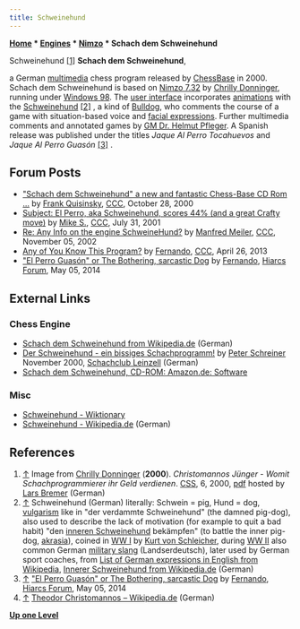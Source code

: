 ```yaml
---
title: Schweinehund
---
```

**[Home](Home "Home") \* [Engines](Engines "Engines") \* [Nimzo](Nimzo "Nimzo") \* Schach dem Schweinehund**



 [](File:Schweinehund.jpg) Schweinehund <a id="cite-note-1" href="#cite-ref-1">[1]</a> 
**Schach dem Schweinehund**,  

a German [multimedia](https://en.wikipedia.org/wiki/Multimedia) chess program released by [ChessBase](ChessBase "ChessBase") in 2000. Schach dem Schweinehund is based on [Nimzo 7.32](Nimzo "Nimzo") by [Chrilly Donninger](Chrilly_Donninger "Chrilly Donninger"), running under [Windows 98](Windows "Windows"). The [user interface](User_Interface "User Interface") incorporates [animations](https://en.wikipedia.org/wiki/Animation) with the [Schweinehund](http://de.wikipedia.org/wiki/Schweinehund) <a id="cite-note-2" href="#cite-ref-2">[2]</a> , a kind of [Bulldog](https://en.wikipedia.org/wiki/Bulldog), who comments the course of a game with situation-based voice and [facial expressions](https://en.wikipedia.org/wiki/Facial_expressions). Further multimedia comments and annotated games by [GM Dr. Helmut Pfleger](https://en.wikipedia.org/wiki/Helmut_Pfleger). A Spanish release was published under the titles *Jaque Al Perro Tocahuevos* and *Jaque Al Perro Guasón* <a id="cite-note-3" href="#cite-ref-3">[3]</a> . 



## Forum Posts


* ["Schach dem Schweinehund" a new and fantastic Chess-Base CD Rom ...](https://www.stmintz.com/ccc/index.php?id=135262) by [Frank Quisinsky](Frank_Quisinsky "Frank Quisinsky"), [CCC](CCC "CCC"), October 28, 2000
* [Subject: El Perro, aka Schweinehund, scores 44% (and a great Crafty move)](https://www.stmintz.com/ccc/index.php?id=181782) by [Mike S.](index.php?title=Michael_Scheidl&action=edit&redlink=1 "Michael Scheidl (page does not exist)"), [CCC](CCC "CCC"), July 31, 2001
* [Re: Any Info on the engine SchweineHund?](https://www.stmintz.com/ccc/index.php?id=263372) by [Manfred Meiler](index.php?title=Manfred_Meiler&action=edit&redlink=1 "Manfred Meiler (page does not exist)"), [CCC](CCC "CCC"), November 05, 2002
* [Any of You Know This Program?](http://www.talkchess.com/forum/viewtopic.php?t=47861) by [Fernando](Fernando_Villegas "Fernando Villegas"), [CCC](CCC "CCC"), April 26, 2013
* ["El Perro Guasón" or The Bothering, sarcastic Dog](http://hiarcs.net/forums/viewtopic.php?t=6701) by [Fernando](Fernando_Villegas "Fernando Villegas"), [Hiarcs Forum](Computer_Chess_Forums "Computer Chess Forums"), May 05, 2014


## External Links


### Chess Engine


* [Schach dem Schweinehund from Wikipedia.de](https://de.wikipedia.org/wiki/Schach_dem_Schweinehund) (German)
* [Der Schweinehund - ein bissiges Schachprogramm!](http://scleinzell.schachvereine.de/p_spielprogramme/schweinehund.shtml) by [Peter Schreiner](Peter_Schreiner "Peter Schreiner") November 2000, [Schachclub Leinzell](http://scleinzell.schachvereine.de/home/news.shtml) (German)
* [Schach dem Schweinehund, CD-ROM: Amazon.de: Software](http://www.amazon.de/Chessbase-Schach-dem-Schweinehund-CD-ROM/dp/3935602332)


### Misc


* [Schweinehund - Wiktionary](https://en.wiktionary.org/wiki/Schweinehund)
* [Schweinehund - Wikipedia.de](https://de.wikipedia.org/wiki/Schweinehund) (German)


## References


1. <a id="cite-ref-1" href="#cite-note-1">↑</a> Image from [Chrilly Donninger](Chrilly_Donninger "Chrilly Donninger") (**2000**). *Christomannos Jünger - Womit Schachprogrammierer ihr Geld verdienen*. [CSS](Computerschach_und_Spiele "Computerschach und Spiele"), 6, 2000, [pdf](http://www.lbremer.de/chrilly/christomanno.pdf) hosted by [Lars Bremer](Lars_Bremer "Lars Bremer") (German)
2. <a id="cite-ref-2" href="#cite-note-2">↑</a> Schweinehund (German) literally: Schwein = pig, Hund = dog, [vulgarism](https://en.wikipedia.org/wiki/Vulgarism) like in "der verdammte Schweinehund" (the damned pig-dog), also used to describe the lack of motivation (for example to quit a bad habit) "den [inneren Schweinehund](http://de.wikipedia.org/wiki/Innerer_Schweinehund) bekämpfen" (to battle the inner pig-dog, [akrasia](https://en.wikipedia.org/wiki/Akrasia)), coined in [WW I](https://en.wikipedia.org/wiki/World_War_I) by [Kurt von Schleicher](https://en.wikipedia.org/wiki/Kurt_von_Schleicher), during [WW II](https://en.wikipedia.org/wiki/World_War_II) also common German [military slang](https://en.wikipedia.org/wiki/Military_slang) (Landserdeutsch), later used by German sport coaches, from [List of German expressions in English from Wikipedia](https://en.wikipedia.org/wiki/List_of_German_expressions_in_English), [Innerer Schweinehund from Wikipedia.de](http://de.wikipedia.org/wiki/Innerer_Schweinehund) (German)
3. <a id="cite-ref-3" href="#cite-note-3">↑</a> ["El Perro Guasón" or The Bothering, sarcastic Dog](http://hiarcs.net/forums/viewtopic.php?t=6701) by [Fernando](Fernando_Villegas "Fernando Villegas"), [Hiarcs Forum](Computer_Chess_Forums "Computer Chess Forums"), May 05, 2014
4. <a id="cite-ref-4" href="#cite-note-4">↑</a> [Theodor Christomannos – Wikipedia.de](https://de.wikipedia.org/wiki/Theodor_Christomannos) (German)

**[Up one Level](Nimzo "Nimzo")**







 
